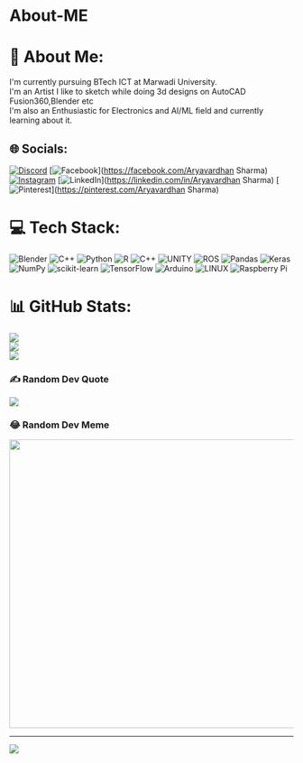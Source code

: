# About-ME
# 💫 About Me:
I'm currently pursuing BTech ICT at Marwadi University.<br>I'm an Artist I like to sketch while doing 3d designs on AutoCAD Fusion360,Blender etc<br>I'm also an Enthusiastic for Electronics and AI/ML field and currently learning about it.<br>


## 🌐 Socials:
[![Discord](https://img.shields.io/badge/Discord-%237289DA.svg?logo=discord&logoColor=white)](https://discord.gg/https://discord.gg/GwAkKyvw) [![Facebook](https://img.shields.io/badge/Facebook-%231877F2.svg?logo=Facebook&logoColor=white)](https://facebook.com/Aryavardhan Sharma) [![Instagram](https://img.shields.io/badge/Instagram-%23E4405F.svg?logo=Instagram&logoColor=white)](https://instagram.com/_aryaa_sharma) [![LinkedIn](https://img.shields.io/badge/LinkedIn-%230077B5.svg?logo=linkedin&logoColor=white)](https://linkedin.com/in/Aryavardhan Sharma) [![Pinterest](https://img.shields.io/badge/Pinterest-%23E60023.svg?logo=Pinterest&logoColor=white)](https://pinterest.com/Aryavardhan Sharma) 

# 💻 Tech Stack:
![Blender](https://img.shields.io/badge/blender-%23F5792A.svg?style=for-the-badge&logo=blender&logoColor=white) ![C++](https://img.shields.io/badge/c++-%2300599C.svg?style=for-the-badge&logo=c%2B%2B&logoColor=white) ![Python](https://img.shields.io/badge/python-3670A0?style=for-the-badge&logo=python&logoColor=ffdd54) ![R](https://img.shields.io/badge/r-%23276DC3.svg?style=for-the-badge&logo=r&logoColor=white) ![C++](https://img.shields.io/badge/c++-%2300599C.svg?style=for-the-badge&logo=c%2B%2B&logoColor=white) ![UNITY](https://img.shields.io/badge/Unity-%2320232a.svg?style=for-the-badge&logo=unity&logoColor=white) ![ROS](https://img.shields.io/badge/ros-%230A0FF9.svg?style=for-the-badge&logo=ros&logoColor=white) ![Pandas](https://img.shields.io/badge/pandas-%23150458.svg?style=for-the-badge&logo=pandas&logoColor=white) ![Keras](https://img.shields.io/badge/Keras-%23D00000.svg?style=for-the-badge&logo=Keras&logoColor=white) ![NumPy](https://img.shields.io/badge/numpy-%23013243.svg?style=for-the-badge&logo=numpy&logoColor=white) ![scikit-learn](https://img.shields.io/badge/scikit--learn-%23F7931E.svg?style=for-the-badge&logo=scikit-learn&logoColor=white) ![TensorFlow](https://img.shields.io/badge/TensorFlow-%23FF6F00.svg?style=for-the-badge&logo=TensorFlow&logoColor=white) ![Arduino](https://img.shields.io/badge/-Arduino-00979D?style=for-the-badge&logo=Arduino&logoColor=white) ![LINUX](https://img.shields.io/badge/Linux-FCC624?style=for-the-badge&logo=linux&logoColor=black) ![Raspberry Pi](https://img.shields.io/badge/-RaspberryPi-C51A4A?style=for-the-badge&logo=Raspberry-Pi)
# 📊 GitHub Stats:
![](https://github-readme-stats.vercel.app/api?username=Aryavardhan37&theme=dark&hide_border=false&include_all_commits=true&count_private=true)<br/>
![](https://github-readme-streak-stats.herokuapp.com/?user=Aryavardhan37&theme=dark&hide_border=false)<br/>
![](https://github-readme-stats.vercel.app/api/top-langs/?username=Aryavardhan37&theme=dark&hide_border=false&include_all_commits=true&count_private=true&layout=compact)

### ✍️ Random Dev Quote
![](https://quotes-github-readme.vercel.app/api?type=horizontal&theme=tokyonight)

### 😂 Random Dev Meme
<img src="https://random-memer.herokuapp.com/" width="512px"/>

---
[![](https://visitcount.itsvg.in/api?id=Aryavardhan37&icon=0&color=0)](https://visitcount.itsvg.in)


